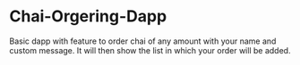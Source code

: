 # Chai-Orgering-Dapp
Basic dapp with feature to order chai of any amount with your name and custom message. It will then show the list in which your order will be added.
